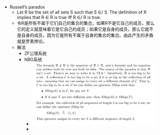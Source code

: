 - Russell’s paradox
	- Let R be the set of all sets S such that S ∈/ S. The definition of R implies that R ∈ R is true iff R ∈/ R is true.
	- 令R是所有不属于它们自己的集合的集合。如果R不是它自己的成员，那么它的定义就意味着它是它自己的成员；如果它是自身的成员，那么它就不是自身的成员，因为它是所有不属于自身的集合的集合。由此产生的矛盾就是罗素悖论。
	- 解法
		- ZF公理系统
		- NBG系统
			- ![image.png](../assets/image_1656174520909_0.png)
			-